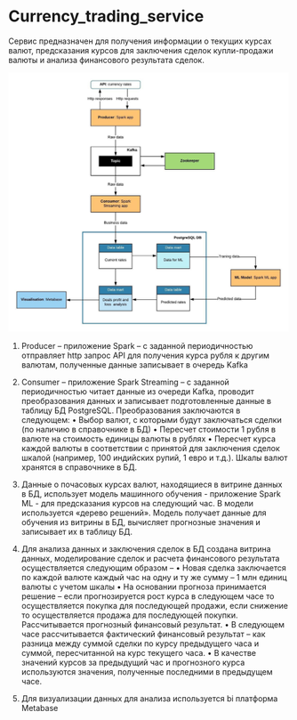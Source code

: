 # Currency_trading_service

Сервис предназначен для получения информации о текущих курсах валют, предсказания курсов для заключения сделок купли-продажи валюты и анализа финансового результата сделок.

![](https://github.com/gribkov-s/Currency_trading_service/blob/master/images/schema.jpeg)

1.	Producer – приложение Spark – с заданной периодичностью отправляет http запрос API для получения курса рубля к другим валютам, полученные данные записывает в очередь Kafka

2.	Consumer – приложение Spark Streaming – с заданной периодичностью читает данные из очереди Kafka, проводит преобразования данных и записывает подготовленные данные 
в таблицу БД PostgreSQL. Преобразования заключаются в следующем:
•	Выбор валют, с которыми будут заключаться сделки (по наличию в справочнике в БД)
•	Пересчет стоимости 1 рубля в валюте на стоимость единицы валюты в рублях
•	Пересчет курса каждой валюты в соответствии с принятой для заключения сделок шкалой (например, 100 индийских рупий, 1 евро и т.д.). Шкалы валют хранятся в справочнике в БД.

3.	Данные о  почасовых курсах валют, находящиеся в витрине данных в БД, использует модель машинного обучения  - приложение Spark ML - для предсказания курсов на следующий час. 
В модели используется «дерево решений». Модель получает данные для обучения из витрины в БД, вычисляет прогнозные значения и записывает их в таблицу БД.

4.	Для анализа данных и заключения сделок в БД создана витрина данных, моделирование сделок и расчета финансового результата осуществляется следующим образом – 
•	Новая сделка заключается по каждой валюте каждый час на одну и ту же сумму – 1 млн единиц валюты с учетом шкалы
•	На основании прогноза принимается решение – если прогнозируется рост курса в следующем часе то осуществляется покупка для последующей продажи, если снижение то осуществляется продажа для последующей покупки. Рассчитывается прогнозный финансовый результат.
•	В следующем часе рассчитывается фактический финансовый результат – как  разница между суммой сделки по курсу предыдущего часа и суммой, пересчитанной на курс текущего часа.
•	В качестве значений курсов за предыдущий час и прогнозного курса используются значения, полученные последними в предыдущем часе.

5.	Для визуализации данных для анализа используется bi платформа Metabase
